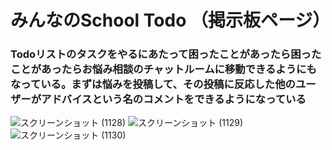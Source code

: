 # みんなのSchool Todo （掲示板ページ）
### Todoリストのタスクをやるにあたって困ったことがあったら困ったことがあったらお悩み相談のチャットルームに移動できるようにもなっている。まずは悩みを投稿して、その投稿に反応した他のユーザーがアドバイスという名のコメントをできるようになっている
![スクリーンショット (1128)](https://user-images.githubusercontent.com/87390471/159929023-107e2685-122e-4bb7-9cf8-2ec5d3e6908e.png)
![スクリーンショット (1129)](https://user-images.githubusercontent.com/87390471/159929053-16f04d42-6e62-4d12-9bda-9c4451516b94.png)
![スクリーンショット (1130)](https://user-images.githubusercontent.com/87390471/159929070-bed75529-d5a8-46ab-8b13-042a968fbdaf.png)
